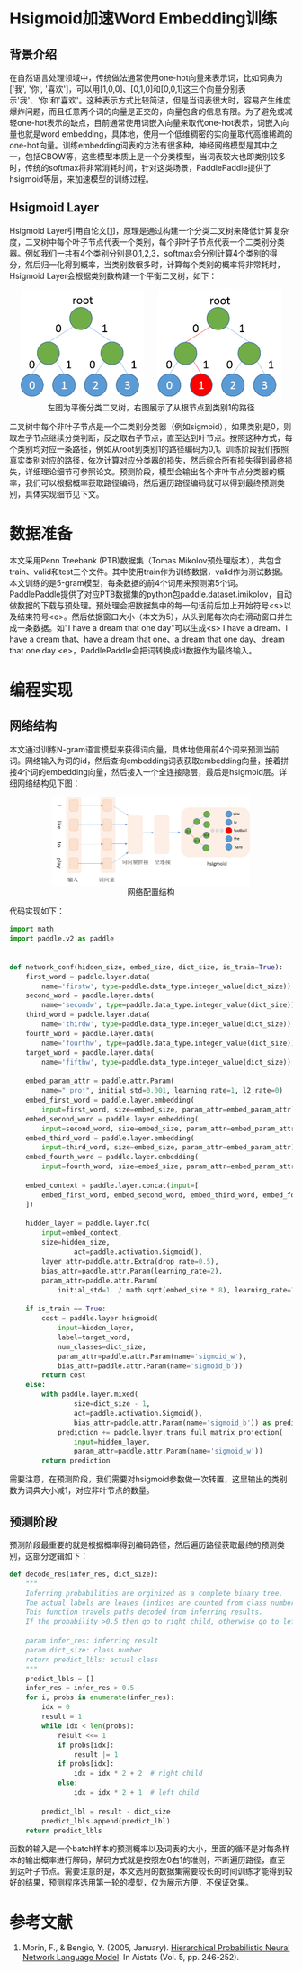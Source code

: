 # Hsigmoid加速Word Embedding训练
## 背景介绍
在自然语言处理领域中，传统做法通常使用one-hot向量来表示词，比如词典为['我', '你', '喜欢']，可以用[1,0,0]、[0,1,0]和[0,0,1]这三个向量分别表示'我'、'你'和'喜欢'。这种表示方式比较简洁，但是当词表很大时，容易产生维度爆炸问题，而且任意两个词的向量是正交的，向量包含的信息有限。为了避免或减轻one-hot表示的缺点，目前通常使用词嵌入向量来取代one-hot表示，词嵌入向量也就是word embedding，具体地，使用一个低维稠密的实向量取代高维稀疏的one-hot向量。训练embedding词表的方法有很多种，神经网络模型是其中之一，包括CBOW等，这些模型本质上是一个分类模型，当词表较大也即类别较多时，传统的softmax将非常消耗时间，针对这类场景，PaddlePaddle提供了hsigmoid等层，来加速模型的训练过程。
## Hsigmoid Layer
Hsigmoid Layer引用自论文\[[1](#参考文献)\]，原理是通过构建一个分类二叉树来降低计算复杂度，二叉树中每个叶子节点代表一个类别，每个非叶子节点代表一个二类别分类器。例如我们一共有4个类别分别是0,1,2,3，softmax会分别计算4个类别的得分，然后归一化得到概率，当类别数很多时，计算每个类别的概率将非常耗时，Hsigmoid Layer会根据类别数构建一个平衡二叉树，如下：

<p align="center">
<img src="images/binary_tree.png" width="220" hspace='10'/> <img src="images/path_to_1.png" width="220" hspace='10'/> <br/>
左图为平衡分类二叉树，右图展示了从根节点到类别1的路径
</p>

二叉树中每个非叶子节点是一个二类别分类器（例如sigmoid），如果类别是0，则取左子节点继续分类判断，反之取右子节点，直至达到叶节点。按照这种方式，每个类别均对应一条路径，例如从root到类别1的路径编码为0,1。训练阶段我们按照真实类别对应的路径，依次计算对应分类器的损失，然后综合所有损失得到最终损失，详细理论细节可参照论文。预测阶段，模型会输出各个非叶节点分类器的概率，我们可以根据概率获取路径编码，然后遍历路径编码就可以得到最终预测类别，具体实现细节见下文。

# 数据准备
本文采用Penn Treebank (PTB)数据集（Tomas Mikolov预处理版本），共包含train、valid和test三个文件。其中使用train作为训练数据，valid作为测试数据。本文训练的是5-gram模型，每条数据的前4个词用来预测第5个词。PaddlePaddle提供了对应PTB数据集的python包paddle.dataset.imikolov，自动做数据的下载与预处理。预处理会把数据集中的每一句话前后加上开始符号\<s>以及结束符号\<e>。然后依据窗口大小（本文为5），从头到尾每次向右滑动窗口并生成一条数据。如"I have a dream that one day"可以生成\<s> I have a dream、I have a dream that、have a dream that one、a dream that one day、dream that one day \<e>，PaddlePaddle会把词转换成id数据作为最终输入。
# 编程实现
## 网络结构
本文通过训练N-gram语言模型来获得词向量，具体地使用前4个词来预测当前词。网络输入为词的id，然后查询embedding词表获取embedding向量，接着拼接4个词的embedding向量，然后接入一个全连接隐层，最后是hsigmoid层。详细网络结构见下图：

<p align="center">
<img src="images/network_conf.png" width = "70%" align="center"/><br/>
网络配置结构
</p>

代码实现如下：

```python
import math
import paddle.v2 as paddle


def network_conf(hidden_size, embed_size, dict_size, is_train=True):
    first_word = paddle.layer.data(
        name='firstw', type=paddle.data_type.integer_value(dict_size))
    second_word = paddle.layer.data(
        name='secondw', type=paddle.data_type.integer_value(dict_size))
    third_word = paddle.layer.data(
        name='thirdw', type=paddle.data_type.integer_value(dict_size))
    fourth_word = paddle.layer.data(
        name='fourthw', type=paddle.data_type.integer_value(dict_size))
    target_word = paddle.layer.data(
        name='fifthw', type=paddle.data_type.integer_value(dict_size))

    embed_param_attr = paddle.attr.Param(
        name="_proj", initial_std=0.001, learning_rate=1, l2_rate=0)
    embed_first_word = paddle.layer.embedding(
        input=first_word, size=embed_size, param_attr=embed_param_attr)
    embed_second_word = paddle.layer.embedding(
        input=second_word, size=embed_size, param_attr=embed_param_attr)
    embed_third_word = paddle.layer.embedding(
        input=third_word, size=embed_size, param_attr=embed_param_attr)
    embed_fourth_word = paddle.layer.embedding(
        input=fourth_word, size=embed_size, param_attr=embed_param_attr)

    embed_context = paddle.layer.concat(input=[
        embed_first_word, embed_second_word, embed_third_word, embed_fourth_word
    ])

    hidden_layer = paddle.layer.fc(
        input=embed_context,
        size=hidden_size,
                act=paddle.activation.Sigmoid(),
        layer_attr=paddle.attr.Extra(drop_rate=0.5),
        bias_attr=paddle.attr.Param(learning_rate=2),
        param_attr=paddle.attr.Param(
            initial_std=1. / math.sqrt(embed_size * 8), learning_rate=1))

    if is_train == True:
        cost = paddle.layer.hsigmoid(
            input=hidden_layer,
            label=target_word,
            num_classes=dict_size,
            param_attr=paddle.attr.Param(name='sigmoid_w'),
            bias_attr=paddle.attr.Param(name='sigmoid_b'))
        return cost
    else:
        with paddle.layer.mixed(
                size=dict_size - 1,
                act=paddle.activation.Sigmoid(),
                bias_attr=paddle.attr.Param(name='sigmoid_b')) as prediction:
            prediction += paddle.layer.trans_full_matrix_projection(
                input=hidden_layer,
                param_attr=paddle.attr.Param(name='sigmoid_w'))
        return prediction
```

需要注意，在预测阶段，我们需要对hsigmoid参数做一次转置，这里输出的类别数为词典大小减1，对应非叶节点的数量。

## 预测阶段
预测阶段最重要的就是根据概率得到编码路径，然后遍历路径获取最终的预测类别，这部分逻辑如下：

```python
def decode_res(infer_res, dict_size):
    """
    Inferring probabilities are orginized as a complete binary tree.
    The actual labels are leaves (indices are counted from class number).
    This function travels paths decoded from inferring results.
    If the probability >0.5 then go to right child, otherwise go to left child.

    param infer_res: inferring result
    param dict_size: class number
    return predict_lbls: actual class
    """
    predict_lbls = []
    infer_res = infer_res > 0.5
    for i, probs in enumerate(infer_res):
        idx = 0
        result = 1
        while idx < len(probs):
            result <<= 1
            if probs[idx]:
                result |= 1
            if probs[idx]:
                idx = idx * 2 + 2  # right child
            else:
                idx = idx * 2 + 1  # left child

        predict_lbl = result - dict_size
        predict_lbls.append(predict_lbl)
    return predict_lbls
```

函数的输入是一个batch样本的预测概率以及词表的大小，里面的循环是对每条样本的输出概率进行解码，解码方式就是按照左0右1的准则，不断遍历路径，直至到达叶子节点。需要注意的是，本文选用的数据集需要较长的时间训练才能得到较好的结果，预测程序选用第一轮的模型，仅为展示方便，不保证效果。
# 参考文献
1. Morin, F., & Bengio, Y. (2005, January). [Hierarchical Probabilistic Neural Network Language Model](http://www.iro.umontreal.ca/~lisa/pointeurs/hierarchical-nnlm-aistats05.pdf). In Aistats (Vol. 5, pp. 246-252).
